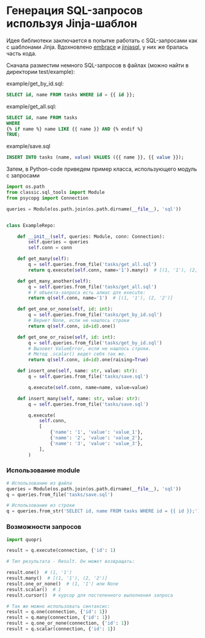 # Генерация SQL-запросов используя Jinja-шаблон #

Идея библиотеки заключается в попытке работать с SQL-запросами как с шаблонами Jinja.
Вдохновлено [embrace](https://pypi.org/project/embrace/) и 
[jinjasql](https://pypi.org/project/jinjasql/), у них же бралась часть кода.

Сначала разместим немного SQL-запросов в файлах
(можно найти в директории test/example):

example/get_by_id.sql:
```sql
SELECT id, name FROM tasks WHERE id = {{ id }};
```

example/get_all.sql:
```sql
SELECT id, name FROM tasks
WHERE
{% if name %} name LIKE {{ name }} AND {% endif %}
TRUE;
```

example/save.sql
```sql
INSERT INTO tasks (name, value) VALUES ({{ name }}, {{ value }});
```

Затем, в Python-code приведем пример класса, использующего модуль с запросами

```python
import os.path
from classic.sql_tools import Module
from psycopg import Connection

queries = Module(os.path.join(os.path.dirname(__file__), 'sql'))


class ExampleRepo:

    def __init__(self, queries: Module, conn: Connection):
        self.queries = queries
        self.conn = conn

    def get_many(self):
        q = self.queries.from_file('tasks/get_all.sql')
        return q.execute(self.conn, name='1').many()  # [(1, '1'), (2, '2')]

    def get_many_another(self):
        q = self.queries.from_file('tasks/get_all.sql')
        # У объекта-запроса есть алиас для execute:
        return q(self.conn, name='1')  # [(1, '1'), (2, '2')]

    def get_one_or_none(self, id: int):
        q = self.queries.from_file('tasks/get_by_id.sql')
        # Вернет None, если не нашлось строки
        return q(self.conn, id=id).one()

    def get_one_or_raise(self, id: int):
        q = self.queries.from_file('tasks/get_by_id.sql')
        # Вызовет ValueError, если не нашлось строки.
        # Метод .scalar() ведет себя так же.
        return q(self.conn, id=id).one(raising=True)

    def insert_one(self, name: str, value: str):
        q = self.queries.from_file('tasks/save.sql')

        q.execute(self.conn, name=name, value=value)

    def insert_many(self, name: str, value: str):
        q = self.queries.from_file('tasks/save.sql')

        q.execute(
            self.conn,
            [
                {'name': '1', 'value': 'value_1'},
                {'name': '2', 'value': 'value_2'},
                {'name': '3', 'value': 'value_3'},
            ],
        )
```

### Использование module

```python
# Использование из файла
queries = Module(os.path.join(os.path.dirname(__file__), 'sql'))
q = queries.from_file('tasks/save.sql')
```
```python
# Использование из строки
q = queries.from_str('SELECT id, name FROM tasks WHERE id = {{ id }};')
```

### Возможности запросов

```python
import quopri

result = q.execute(connection, {'id': 1)

# Тип результата - Result. Он может возвращать:

result.one()  # (1, '1')
result.many()  # [(1, '1'), (2, '2')]
result.one_or_none()  # (1, '1') или None
result.scalar()  # 1
result.cursor()  # курсор для постепенного выполнения запроса

# Так же можно использовать синтаксис:
result = q.one(connection, {'id': 1})
result = q.many(connection, {'id': 1})
result = q.one_or_none(connection, {'id': 1})
result = q.scalar(connection, {'id': 1})
```